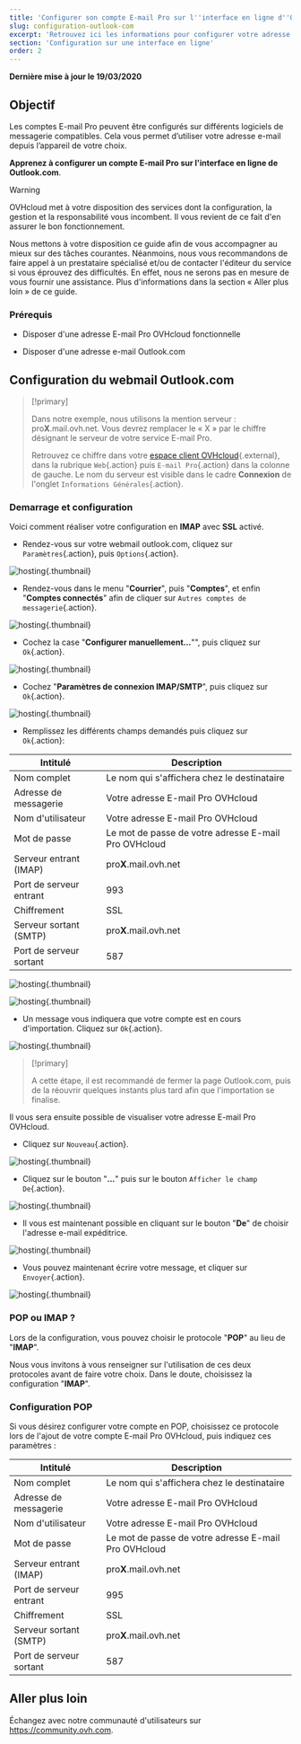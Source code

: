 ```yaml
---
title: 'Configurer son compte E-mail Pro sur l''interface en ligne d''Outlook.com'
slug: configuration-outlook-com
excerpt: 'Retrouvez ici les informations pour configurer votre adresse E-mail Pro sur outlook.com'
section: 'Configuration sur une interface en ligne'
order: 2
---
```


**Dernière mise à jour le 19/03/2020**

## Objectif

Les comptes E-mail Pro peuvent être configurés sur différents logiciels de messagerie compatibles. Cela vous permet d’utiliser votre adresse e-mail depuis l’appareil de votre choix.

**Apprenez à configurer un compte E-mail Pro sur l'interface en ligne de Outlook.com**.

> [!warning]
>
> OVHcloud met à votre disposition des services dont la configuration, la gestion et la responsabilité vous incombent. Il vous revient de ce fait d'en assurer le bon fonctionnement.
> 
> Nous mettons à votre disposition ce guide afin de vous accompagner au mieux sur des tâches courantes. Néanmoins, nous vous recommandons de faire appel à un prestataire spécialisé et/ou de contacter l'éditeur du service si vous éprouvez des difficultés. En effet, nous ne serons pas en mesure de vous fournir une assistance. Plus d'informations dans la section « Aller plus loin » de ce guide.
> 

### Prérequis

- Disposer d'une adresse E-mail Pro OVHcloud fonctionnelle

- Disposer d'une adresse e-mail Outlook.com

## Configuration du webmail Outlook.com

> [!primary]
>
> Dans notre exemple, nous utilisons la mention serveur : pro**X**.mail.ovh.net. Vous devrez remplacer le « X » par le chiffre désignant le serveur de votre service E-mail Pro.
> 
> Retrouvez ce chiffre dans votre [espace client OVHcloud](https://www.ovh.com/auth/?action=gotomanager){.external}, dans la rubrique `Web`{.action} puis `E-mail Pro`{.action}
>  dans la colonne de gauche. Le nom du serveur est visible dans le cadre **Connexion** de l'onglet `Informations Générales`{.action}.
> 

### Demarrage et configuration

Voici comment réaliser votre configuration en  **IMAP**  avec  **SSL** activé.

- Rendez-vous sur votre webmail outlook.com, cliquez sur `Paramètres`{.action}, puis `Options`{.action}.

![hosting](images/2.PNG){.thumbnail}

- Rendez-vous dans le menu "**Courrier**", puis "**Comptes**", et enfin "**Comptes connectés**" afin de cliquer sur `Autres comptes de messagerie`{.action}.

![hosting](images/3.PNG){.thumbnail}

- Cochez la case "**Configurer manuellement...**"", puis cliquez sur `Ok`{.action}.

![hosting](images/4.PNG){.thumbnail}

- Cochez "**Paramètres de connexion IMAP/SMTP**", puis cliquez sur `Ok`{.action}.

![hosting](images/5.PNG){.thumbnail}

- Remplissez les différents champs demandés puis cliquez sur `Ok`{.action}:

|Intitulé|Description|
|---|---|
|Nom complet|Le nom qui s'affichera chez le destinataire|
|Adresse de messagerie|Votre adresse E-mail Pro OVHcloud|
|Nom d'utilisateur|Votre adresse E-mail Pro OVHcloud|
|Mot de passe|Le mot de passe de votre adresse E-mail Pro OVHcloud|
|Serveur entrant (IMAP)|pro**X**.mail.ovh.net|
|Port de serveur entrant|993|
|Chiffrement|SSL|
|Serveur sortant (SMTP)|pro**X**.mail.ovh.net|
|Port de serveur sortant|587|

![hosting](images/6.PNG){.thumbnail}

![hosting](images/7.PNG){.thumbnail}

- Un message vous indiquera que votre compte est en cours d'importation. Cliquez sur `Ok`{.action}.

![hosting](images/8.PNG){.thumbnail}

> [!primary]
>
> A cette étape, il est recommandé de fermer la page Outlook.com, puis de la réouvrir quelques instants plus tard afin que l'importation se finalise.
> 

Il vous sera ensuite possible de visualiser votre adresse E-mail Pro OVHcloud.

- Cliquez sur `Nouveau`{.action}.

![hosting](images/10.PNG){.thumbnail}

- Cliquez sur le bouton "**...**" puis sur le bouton `Afficher le champ De`{.action}.

![hosting](images/11.PNG){.thumbnail}

- Il vous est maintenant possible en cliquant sur le bouton "**De**" de choisir l'adresse e-mail expéditrice.

![hosting](images/12.PNG){.thumbnail}

- Vous pouvez maintenant écrire votre message, et cliquer sur `Envoyer`{.action}.

![hosting](images/13.PNG){.thumbnail}

### POP ou IMAP ?
Lors de la configuration, vous pouvez choisir le protocole "**POP**" au lieu de "**IMAP**".

Nous vous invitons à vous renseigner sur l'utilisation de ces deux protocoles avant de faire votre choix. Dans le doute, choisissez la configuration "**IMAP**".

### Configuration POP
Si vous désirez configurer votre compte en POP, choisissez ce protocole lors de l'ajout de votre compte E-mail Pro OVHcloud, puis indiquez ces paramètres :

|Intitulé|Description|
|---|---|
|Nom complet|Le nom qui s'affichera chez le destinataire|
|Adresse de messagerie|Votre adresse E-mail Pro OVHcloud|
|Nom d'utilisateur|Votre adresse E-mail Pro OVHcloud|
|Mot de passe|Le mot de passe de votre adresse E-mail Pro OVHcloud|
|Serveur entrant (IMAP)|pro**X**.mail.ovh.net|
|Port de serveur entrant|995|
|Chiffrement|SSL|
|Serveur sortant (SMTP)|pro**X**.mail.ovh.net|
|Port de serveur sortant|587|


## Aller plus loin

Échangez avec notre communauté d'utilisateurs sur <https://community.ovh.com>.